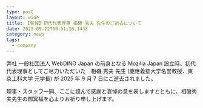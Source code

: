 ```yaml
---
type: post
layout: wide
title: 【哀悼】初代代表理事 相磯 秀夫 先生のご逝去について
date: 2025-09-22T00:51:16.143Z
category: news
tags:
  - company
---
```

弊社 一般社団法人 WebDINO Japan の前身となる Mozilla Japan 設立時、初代代表理事としてご尽力いただいた　相磯 秀夫 先生 (慶應義塾大学名誉教授、東京工科大学 元学長) が 2025 年 9 月 7 日にご逝去されました。

理事・スタッフ一同、ここに謹んで感謝と哀悼の意を表しますとともに、相磯秀夫先生の御冥福を心よりお祈り申し上げます。